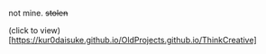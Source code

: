 not mine. ~~stolen~~

(click to view)[https://kur0daisuke.github.io/OldProjects.github.io/ThinkCreative]
